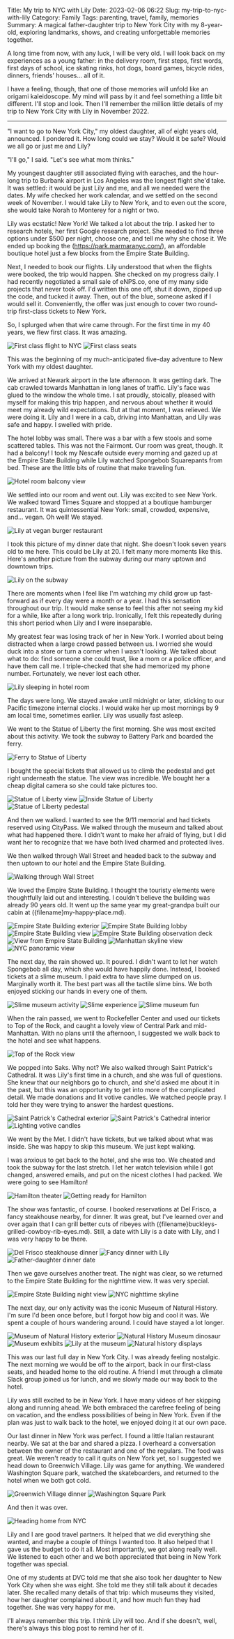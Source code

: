 Title: My trip to NYC with Lily
Date: 2023-02-06 06:22
Slug: my-trip-to-nyc-with-lily
Category: Family
Tags: parenting, travel, family, memories
Summary: A magical father-daughter trip to New York City with my 8-year-old, exploring landmarks, shows, and creating unforgettable memories together.

A long time from now, with any luck, I will be very old. I will look back on my experiences as a young father: in the delivery room, first steps, first words, first days of school, ice skating rinks, hot dogs, board games, bicycle rides, dinners, friends' houses... all of it.

I have a feeling, though, that one of those memories will unfold like an origami kaleidoscope. My mind will pass by it and feel something a little bit different. I'll stop and look. Then I'll remember the million little details of my trip to New York City with Lily in November 2022.

---

"I want to go to New York City," my oldest daughter, all of eight years old, announced. I pondered it. How long could we stay? Would it be safe? Would we all go or just me and Lily?

"I'll go," I said. "Let's see what mom thinks."

My youngest daughter still associated flying with earaches, and the hour-long trip to Burbank airport in Los Angeles was the longest flight she'd take. It was settled: it would be just Lily and me, and all we needed were the dates. My wife checked her work calendar, and we settled on the second week of November. I would take Lily to New York, and to even out the score, she would take Norah to Monterey for a night or two.

Lily was ecstatic! New York! We talked a lot about the trip. I asked her to research hotels, her first Google research project. She needed to find three options under $500 per night, choose one, and tell me why she chose it. We ended up booking the (https://park.marmaranyc.com/), an affordable boutique hotel just a few blocks from the Empire State Building.

Next, I needed to book our flights. Lily understood that when the flights were booked, the trip would happen. She checked on my progress daily. I had recently negotiated a small sale of eNPS.co, one of my many side projects that never took off. I'd written this one off, shut it down, zipped up the code, and tucked it away. Then, out of the blue, someone asked if I would sell it. Conveniently, the offer was just enough to cover two round-trip first-class tickets to New York.

So, I splurged when that wire came through. For the first time in my 40 years, we flew first class. It was amazing.

![First class flight to NYC]({static}/images/2023/01/B0B2073A-1971-421E-9889-FE84D583B867_1_105_c-300x225.jpeg) ![First class seats]({static}/images/2023/01/A57DE4C8-85DC-4FB0-B710-33BBE183539B_1_105_c-300x225.jpeg)

This was the beginning of my much-anticipated five-day adventure to New York with my oldest daughter.

We arrived at Newark airport in the late afternoon. It was getting dark. The cab crawled towards Manhattan in long lanes of traffic. Lily's face was glued to the window the whole time. I sat proudly, stoically, pleased with myself for making this trip happen, and nervous about whether it would meet my already wild expectations. But at that moment, I was relieved. We were doing it. Lily and I were in a cab, driving into Manhattan, and Lily was safe and happy. I swelled with pride.

The hotel lobby was small. There was a bar with a few stools and some scattered tables. This was not the Fairmont. Our room was great, though. It had a balcony! I took my Nescafe outside every morning and gazed up at the Empire State Building while Lily watched Spongebob Squarepants from bed. These are the little bits of routine that make traveling fun.

![Hotel room balcony view]({static}/images/2023/01/DE90D77A-3030-4D82-BD52-A115F97111B3_1_105_c-225x300.jpeg)

We settled into our room and went out. Lily was excited to see New York. We walked toward Times Square and stopped at a boutique hamburger restaurant. It was quintessential New York: small, crowded, expensive, and... vegan. Oh well! We stayed.

![Lily at vegan burger restaurant]({static}/images/2023/01/BAEB832F-703B-4939-8D63-268D857B85E4_1_105_c-300x225.jpeg)

I took this picture of my dinner date that night. She doesn't look seven years old to me here. This could be Lily at 20. I felt many more moments like this. Here's another picture from the subway during our many uptown and downtown trips.

![Lily on the subway]({static}/images/2023/01/A6AEBF8F-6DBE-4CA8-AA86-6A045B0D9F80_1_105_c-225x300.jpeg)

There are moments when I feel like I'm watching my child grow up fast-forward as if every day were a month or a year. I had this sensation throughout our trip. It would make sense to feel this after not seeing my kid for a while, like after a long work trip. Ironically, I felt this repeatedly during this short period when Lily and I were inseparable.

My greatest fear was losing track of her in New York. I worried about being distracted when a large crowd passed between us. I worried she would duck into a store or turn a corner when I wasn't looking. We talked about what to do: find someone she could trust, like a mom or a police officer, and have them call me. I triple-checked that she had memorized my phone number. Fortunately, we never lost each other.

![Lily sleeping in hotel room]({static}/images/2023/02/5E14A42F-F3F1-4AF8-BF63-5FA5C1441D87_1_105_c-225x300.jpeg)

The days were long. We stayed awake until midnight or later, sticking to our Pacific timezone internal clocks. I would wake her up most mornings by 9 am local time, sometimes earlier. Lily was usually fast asleep.

We went to the Statue of Liberty the first morning. She was most excited about this activity. We took the subway to Battery Park and boarded the ferry.

![Ferry to Statue of Liberty]({static}/images/2023/02/C6A70552-86DA-4B97-B094-33D013C01633_1_105_c-225x300.jpeg)

I bought the special tickets that allowed us to climb the pedestal and get right underneath the statue. The view was incredible. We bought her a cheap digital camera so she could take pictures too.

![Statue of Liberty view]({static}/images/2023/02/A4F5F6E1-EFF8-4BB6-961B-105884FC3E4D_1_105_c-300x225.jpeg) ![Inside Statue of Liberty]({static}/images/2023/02/6B0C34BB-4897-4768-97B5-E8408A2A3456_1_105_c-225x300.jpeg) ![Statue of Liberty pedestal]({static}/images/2023/02/D65DCFFF-5AE8-4A55-8F62-762E268BF46E_1_105_c-225x300.jpeg)

And then we walked. I wanted to see the 9/11 memorial and had tickets reserved using CityPass. We walked through the museum and talked about what had happened there. I didn't want to make her afraid of flying, but I did want her to recognize that we have both lived charmed and protected lives.

We then walked through Wall Street and headed back to the subway and then uptown to our hotel and the Empire State Building.

![Walking through Wall Street]({static}/images/2023/02/17F76BE0-8AFA-4944-8788-F7244FA1252A_1_105_c-225x300.jpeg)

We loved the Empire State Building. I thought the touristy elements were thoughtfully laid out and interesting. I couldn't believe the building was already 90 years old. It went up the same year my great-grandpa built our cabin at ({filename}my-happy-place.md).

![Empire State Building exterior]({static}/images/2023/02/ED93C4E6-4019-49A6-B0BA-44268F678A42_1_105_c-225x300.jpeg) ![Empire State Building lobby]({static}/images/2023/02/F5F7A1A6-7F70-42FF-8654-A511E28C8EA9_1_105_c-300x225.jpeg) ![Empire State Building view]({static}/images/2023/02/A51CD678-67C2-4683-AF29-1CB48FC67458_1_105_c-225x300.jpeg) ![Empire State Building observation deck]({static}/images/2023/02/072525A3-1986-4E6F-A887-E3022C483C91_1_105_c-225x300.jpeg) ![View from Empire State Building]({static}/images/2023/02/3079B15A-30CB-4D4B-92B7-DB02378C6A0E_1_105_c-300x225.jpeg) ![Manhattan skyline view]({static}/images/2023/02/AE2ED6E1-6D91-4672-9BA3-922D37B4811B_1_105_c-300x225.jpeg) ![NYC panoramic view]({static}/images/2023/02/IMG_0885-300x225.jpeg)

The next day, the rain showed up. It poured. I didn't want to let her watch Spongebob all day, which she would have happily done. Instead, I booked tickets at a slime museum. I paid extra to have slime dumped on us. Marginally worth it. The best part was all the tactile slime bins. We both enjoyed sticking our hands in every one of them.

![Slime museum activity]({static}/images/2023/02/F7F27447-8019-40E8-A7E5-A0F343551B46_1_105_c-225x300.jpeg) ![Slime experience]({static}/images/2023/02/35B175F3-D8B1-4641-9F3F-39ED65E54B07_1_105_c-300x225.jpeg) ![Slime museum fun]({static}/images/2023/02/31A1E0F1-D15E-4169-8CA4-5BD9413D1D13_1_105_c-225x300.jpeg)

When the rain passed, we went to Rockefeller Center and used our tickets to Top of the Rock, and caught a lovely view of Central Park and mid-Manhattan. With no plans until the afternoon, I suggested we walk back to the hotel and see what happens.

![Top of the Rock view]({static}/images/2023/02/3B3B8518-2B26-4C23-92A8-E3439D72A06D_1_105_c-225x300.jpeg)

We popped into Saks. Why not? We also walked through Saint Patrick's Cathedral. It was Lily's first time in a church, and she was full of questions. She knew that our neighbors go to church, and she'd asked me about it in the past, but this was an opportunity to get into more of the complicated detail. We made donations and lit votive candles. We watched people pray. I told her they were trying to answer the hardest questions.

![Saint Patrick's Cathedral exterior]({static}/images/2023/02/229DC51B-894D-4074-8535-123C2AE97E02_1_105_c-300x225.jpeg) ![Saint Patrick's Cathedral interior]({static}/images/2023/02/9C3B2BC9-9E30-4DDD-AF13-5E271A78BF89_1_105_c-300x225.jpeg) ![Lighting votive candles]({static}/images/2023/02/4F869DAE-75D6-479B-8066-1A5A46C8747F_1_105_c-300x225.jpeg)

We went by the Met. I didn't have tickets, but we talked about what was inside. She was happy to skip this museum. We just kept walking.

I was anxious to get back to the hotel, and she was too. We cheated and took the subway for the last stretch. I let her watch television while I got changed, answered emails, and put on the nicest clothes I had packed. We were going to see Hamilton!

![Hamilton theater]({static}/images/2023/02/2D74CB91-253A-4961-B450-B700263BE5C5_1_105_c-300x225.jpeg) ![Getting ready for Hamilton]({static}/images/2023/02/BFB5BCFF-7BFC-4797-864E-6D21D201DEBA_1_105_c-300x225.jpeg)

The show was fantastic, of course. I booked reservations at Del Frisco, a fancy steakhouse nearby, for dinner. It was great, but I've learned over and over again that I can grill better cuts of ribeyes with ({filename}buckleys-grilled-cowboy-rib-eyes.md). Still, a date with Lily is a date with Lily, and I was very happy to be there.

![Del Frisco steakhouse dinner]({static}/images/2023/02/24286D27-35F4-4468-9645-770493070785_1_105_c-225x300.jpeg) ![Fancy dinner with Lily]({static}/images/2023/02/A90E4069-DED0-47B1-A485-4D9ECF75C67B_1_105_c-300x225.jpeg) ![Father-daughter dinner date]({static}/images/2023/02/2ADF69D4-64B0-43C5-8967-49FCD668168D_1_105_c-225x300.jpeg)

Then we gave ourselves another treat. The night was clear, so we returned to the Empire State Building for the nighttime view. It was very special.

![Empire State Building night view]({static}/images/2023/02/4510B170-1C4B-4AE0-9B46-D90756E58C43_1_105_c-225x300.jpeg) ![NYC nighttime skyline]({static}/images/2023/02/68E612AA-CA2E-462A-A3A1-BB29E36CEC97_1_105_c-225x300.jpeg)

The next day, our only activity was the iconic Museum of Natural History. I'm sure I'd been once before, but I forgot how big and cool it was. We spent a couple of hours wandering around. I could have stayed a lot longer.

![Museum of Natural History exterior]({static}/images/2023/02/D626646E-E7DE-48D2-AFF6-97681707A382_1_105_c-300x225.jpeg) ![Natural History Museum dinosaur]({static}/images/2023/02/640BB6FC-A4F1-4561-B0E0-48C20639CA3D_1_105_c-225x300.jpeg) ![Museum exhibits]({static}/images/2023/02/EF2FCD6A-5C3D-485F-B5BD-26B042BBC5A7_1_105_c-300x225.jpeg) ![Lily at the museum]({static}/images/2023/02/116EC29A-AD17-4D4C-9DBA-CBD5D4DE18DD_1_105_c-300x225.jpeg) ![Natural history displays]({static}/images/2023/02/1DED2C8F-0E83-4505-A32F-3FF3C61ECA32_1_105_c-225x300.jpeg)

This was our last full day in New York City. I was already feeling nostalgic. The next morning we would be off to the airport, back in our first-class seats, and headed home to the old routine. A friend I met through a climate Slack group joined us for lunch, and we slowly made our way back to the hotel.

Lily was still excited to be in New York. I have many videos of her skipping along and running ahead. We both embraced the carefree feeling of being on vacation, and the endless possibilities of being in New York. Even if the plan was just to walk back to the hotel, we enjoyed doing it at our own pace.

Our last dinner in New York was perfect. I found a little Italian restaurant nearby. We sat at the bar and shared a pizza. I overheard a conversation between the owner of the restaurant and one of the regulars. The food was great. We weren't ready to call it quits on New York yet, so I suggested we head down to Greenwich Village. Lily was game for anything. We wandered Washington Square park, watched the skateboarders, and returned to the hotel when we both got cold.

![Greenwich Village dinner]({static}/images/2023/02/IMG_3841-225x300.jpeg) ![Washington Square Park]({static}/images/2023/02/IMG_3833-225x300.jpeg)

And then it was over.

![Heading home from NYC]({static}/images/2023/02/IMG_3844-225x300.jpeg)

Lily and I are good travel partners. It helped that we did everything she wanted, and maybe a couple of things I wanted too. It also helped that I gave us the budget to do it all. Most importantly, we got along really well. We listened to each other and we both appreciated that being in New York together was special.

One of my students at DVC told me that she also took her daughter to New York City when she was eight. She told me they still talk about it decades later. She recalled many details of that trip: which museums they visited, how her daughter complained about it, and how much fun they had together. She was very happy for me.

I'll always remember this trip. I think Lily will too. And if she doesn't, well, there's always this blog post to remind her of it.